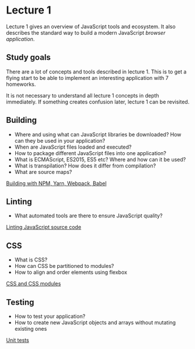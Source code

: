 # Lecture 1

Lecture 1 gives an overview of JavaScript tools and ecosystem. It also
describes the standard way to build a modern JavaScript *browser application*.

## Study goals

There are a lot of concepts and tools described in lecture 1. This is to get a
flying start to be able to implement an interesting application with 7
homeworks.

It is not necessary to understand all lecture 1 concepts in depth immediately.
If something creates confusion later, lecture 1 can be revisited.

## Building
* Where and using what can JavaScript libraries be downloaded? How can they be used in your application?
* When are JavaScript files loaded and executed?
* How to package different JavaScript files into one application?
* What is ECMAScript, ES2015, ES5 etc? Where and how can it be used?
* What is transpilation? How does it differ from compilation?
* What are source maps?

[Building with NPM, Yarn, Webpack, Babel](./building.md)

## Linting
* What automated tools are there to ensure JavaScript quality?

[Linting JavaScript source code](./linting.md)

## CSS
* What is CSS?
* How can CSS be partitioned to modules?
* How to align and order elements using flexbox

[CSS and CSS modules](./css_modules.md)

## Testing
* How to test your application?
* How to create new JavaScript objects and arrays without mutating existing ones

[Unit tests](./unit_tests.md)
